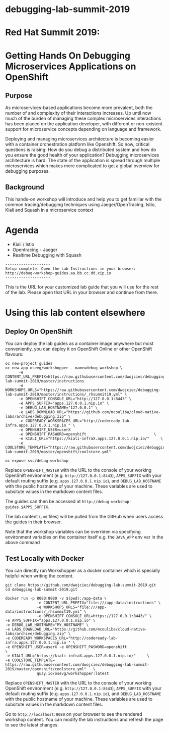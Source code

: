 # debugging-lab-summit-2019
# Red Hat Summit 2019: 
# Getting Hands On Debugging Microservices Applications on OpenShift


## Purpose

As microservices-based applications become more prevalent, both the number of
and complexity of their interactions increases. Up until now much of the burden
of managing these complex microservices interactions has been placed on the
application developer, with different or non-existent support for microservice
concepts depending on language and framework.

Deploying and managing microservices architecture is becoming easier with a 
container orchestration platform like Openshift. So now, critical questions
 is raising: How do you debug a distributed system and how do you ensure 
the good health of your application? Debugging microservices architecture is hard. 
The state of the application is spread through multiple microservices which makes 
more complicated to get a global overview for debugging purposes.

## Background
This hands-on workshop will introduce and help you to get familiar with the common 
tracing/debugging techniques using Jaeger/OpenTracing, Istio, Kiali and Squash in 
a microservice context

# Agenda
* Kiali / Istio
* Opentracing - Jaeger
* Realtime Debugging with Squash

~~~
--------------------
Setup complete. Open the Lab Instructions in your browser: http://debug-workshop-guides.aa.bb.cc.dd.xip.io
--------------------
~~~

This is the URL for your customized lab guide that you will use for the rest of
the lab. Please open that URL in your browser and continue from there.

# Using this lab content elsewhere
## Deploy On OpenShift

You can deploy the lab guides as a container image anywhere but most
conveniently, you can deploy it on OpenShift Online or other OpenShift flavours:

```
oc new-project guides
oc new-app osevg/workshopper --name=debug-workshop \
      -e CONTENT_URL_PREFIX=https://raw.githubusercontent.com/dwojciec/debugging-lab-summit-2019/master/instructions
      -e WORKSHOPS_URLS="https://raw.githubusercontent.com/dwojciec/debugging-lab-summit-2019/master/instructions/_rhsummit19.yml" \
      -e OPENSHIFT_CONSOLE_URL="http://127.0.0.1:8443" \
      -e APPS_SUFFIX="apps.127.0.0.1.nip.io" \
      -e DEBUG_LAB_HOSTNAME="127.0.0.1" \
      -e LABS_DOWNLOAD_URL="https://github.com/mcouliba/cloud-native-labs/archive/debugging.zip" \                            
      -e CODEREADY_WORKSPACES_URL="http://codeready-lab-infra.apps.127.0.0.1.nip.io " \                              
      -e OPENSHIFT_USER=userX 
      -e OPENSHIFT_PASWORD=openshift                              \
      -e KIALI_URL="https://kiali-infraX.apps.127.0.0.1.nip.io/"     \                             
      -e COOLSTORE_TEMPLATE="https://raw.githubusercontent.com/dwojciec/debugging-lab-summit-2019/master/openshift/coolstore.yml"

oc expose svc/debug-workshop
```

Replace `OPENSHIFT_MASTER` with the URL to the console of your working OpenShift
environment (e.g.  `http://127.0.0.1:8443`), `APPS_SUFFIX` with your default
routing suffix (e.g.  `apps.127.0.0.1.nip.io`), and `DEBUG_LAB_HOSTNAME` with
the public hostname of your machine. These variables are used to subsitute
values in the markdown content files.

The guides can then be accessed at `http://debug-workshop-guides.$APPS_SUFFIX`.

The lab content (`.md` files) will be pulled from the GitHub when users access the guides in
their browser.

Note that the workshop variables can be overriden via specifying environment
variables on the container itself e.g. the `JAVA_APP` env var in the above
command

## Test Locally with Docker

You can directly run Workshopper as a docker container which is specially helpful when writing the content.

~~~shell
git clone https://github.com/dwojciec/debugging-lab-summit-2019.git
cd debugging-lab-summit-2019.git

docker run -p 8080:8080 -v $(pwd):/app-data \
              -e CONTENT_URL_PREFIX="file:///app-data/instructions" \
              -e WORKSHOPS_URLS="file:///app-data/instructions/_rhsummit19.yml" \
              -e OPENSHIFT_CONSOLE_URL=https://127.0.0.1:8443/" \                    
-e APPS_SUFFIX=“apps.127.0.0.1.nip.io" \                          
-e DEBUG_LAB_HOSTNAME="MY_HOSTNAME" \
-e LABS_DOWNLOAD_URL="https://github.com/mcouliba/cloud-native-labs/archive/debugging.zip" \                            
-e CODEREADY_WORKSPACES_URL="http://codeready-lab-infra.apps.127.0.0.1.nip.io " \                              
-e OPENSHIFT_USER=userX -e OPENSHIFT_PASWORD=openshift                              \
-e KIALI_URL="https://kiali-infraX.apps.127.0.0.1.nip.io/"     \                             
-e COOLSTORE_TEMPLATE= https://raw.githubusercontent.com/dwojciec/debugging-lab-summit-2019/master/openshift/coolstore.yml"   \  
              quay.io/osevg/workshopper:latest
~~~

Replace `OPENSHIFT_MASTER` with the URL to the console of your working OpenShift
environment (e.g.  `http://127.0.0.1:8443`), `APPS_SUFFIX` with your default
routing suffix (e.g.  `apps.127.0.0.1.nip.io`), and `DEBUG_LAB_HOSTNAME` with
the public hostname of your machine. These variables are used to subsitute
values in the markdown content files.

Go to `http://localhost:8080` on your browser to see the rendered workshop
content. You can modify the lab instructions and refresh the page to see the
latest changes.

